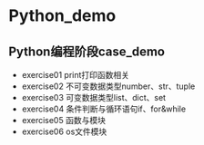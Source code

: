 # Python_demo
## Python编程阶段case_demo
* exercise01 print打印函数相关
* exercise02 不可变数据类型number、str、tuple
* exercise03 可变数据类型list、dict、set
* exercise04 条件判断与循环语句if、for&while
* exercise05 函数与模块
* exercise06 os文件模块
